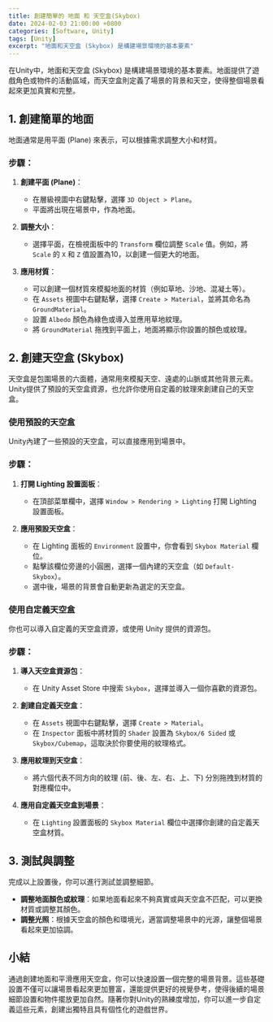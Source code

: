 ```yaml
---
title: 創建簡單的 地面 和 天空盒(Skybox)
date: 2024-02-03 21:00:00 +0800
categories: [Software, Unity]
tags: [Unity] 
excerpt: "地面和天空盒 (Skybox) 是構建場景環境的基本要素"
---
```


在Unity中，地面和天空盒 (Skybox) 是構建場景環境的基本要素。地面提供了遊戲角色或物件的活動區域，而天空盒則定義了場景的背景和天空，使得整個場景看起來更加真實和完整。

## 1. **創建簡單的地面**

地面通常是用平面 (Plane) 來表示，可以根據需求調整大小和材質。

### 步驟：
1. **創建平面 (Plane)**：
   - 在層級視圖中右鍵點擊，選擇 `3D Object > Plane`。
   - 平面將出現在場景中，作為地面。

2. **調整大小**：
   - 選擇平面，在檢視面板中的 `Transform` 欄位調整 `Scale` 值。例如，將 `Scale` 的 `X` 和 `Z` 值設置為10，以創建一個更大的地面。

3. **應用材質**：
   - 可以創建一個材質來模擬地面的材質（例如草地、沙地、混凝土等）。
   - 在 `Assets` 視圖中右鍵點擊，選擇 `Create > Material`，並將其命名為 `GroundMaterial`。
   - 設置 `Albedo` 顏色為綠色或導入並應用草地紋理。
   - 將 `GroundMaterial` 拖拽到平面上，地面將顯示你設置的顏色或紋理。

## 2. **創建天空盒 (Skybox)**

天空盒是包圍場景的六面體，通常用來模擬天空、遠處的山脈或其他背景元素。Unity提供了預設的天空盒資源，也允許你使用自定義的紋理來創建自己的天空盒。

### **使用預設的天空盒**

Unity內建了一些預設的天空盒，可以直接應用到場景中。

### 步驟：
1. **打開 Lighting 設置面板**：
   - 在頂部菜單欄中，選擇 `Window > Rendering > Lighting` 打開 Lighting 設置面板。

2. **應用預設天空盒**：
   - 在 Lighting 面板的 `Environment` 設置中，你會看到 `Skybox Material` 欄位。
   - 點擊該欄位旁邊的小圓圈，選擇一個內建的天空盒（如 `Default-Skybox`）。
   - 選中後，場景的背景會自動更新為選定的天空盒。

### **使用自定義天空盒**

你也可以導入自定義的天空盒資源，或使用 Unity 提供的資源包。

### 步驟：
1. **導入天空盒資源包**：
   - 在 Unity Asset Store 中搜索 `Skybox`，選擇並導入一個你喜歡的資源包。

2. **創建自定義天空盒**：
   - 在 `Assets` 視圖中右鍵點擊，選擇 `Create > Material`。
   - 在 `Inspector` 面板中將材質的 `Shader` 設置為 `Skybox/6 Sided` 或 `Skybox/Cubemap`，這取決於你要使用的紋理格式。

3. **應用紋理到天空盒**：
   - 將六個代表不同方向的紋理 (前、後、左、右、上、下) 分別拖拽到材質的對應欄位中。

4. **應用自定義天空盒到場景**：
   - 在 `Lighting` 設置面板的 `Skybox Material` 欄位中選擇你創建的自定義天空盒材質。

## 3. **測試與調整**

完成以上設置後，你可以進行測試並調整細節。

- **調整地面顏色或紋理**：如果地面看起來不夠真實或與天空盒不匹配，可以更換材質或調整其顏色。
- **調整光照**：根據天空盒的顏色和環境光，適當調整場景中的光源，讓整個場景看起來更加協調。

## 小結

通過創建地面和平滑應用天空盒，你可以快速設置一個完整的場景背景。這些基礎設置不僅可以讓場景看起來更加豐富，還能提供更好的視覺參考，使得後續的場景細節設置和物件擺放更加自然。隨著你對Unity的熟練度增加，你可以進一步自定義這些元素，創建出獨特且具有個性化的遊戲世界。
